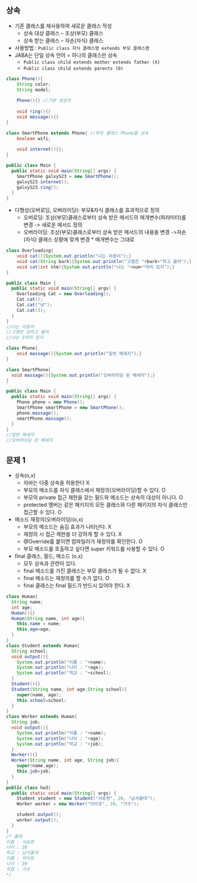 ## 상속 
+ 기존 클래스를 재사용하여 새로운 클래스 작성
  + 상속 대상 클래스 – 조상(부모) 클래스
  + 상속 받는 클래스 – 자손(자식) 클래스
+ 사용방법 : `Public class 자식 클래스명 extends 부모 클래스명`
+ JABA는 단일 상속 언어 = 하나의 클래스만 상속
  + `Public class child extends mother extends father (X)`
  + `Public class child extends parents (O)`

```java
class Phone(){
    String color;
    String model;
    
    Phone(){} //기본 생성자
  
    void ring(){}
    void message(){}
}

class SmartPhone extends Phone{ //부모 클래스 Phone을 상속
    boolean wifi;
    
    void internet(){};
}

public class Main {
  public static void main(String[] args) {
    SmartPhone galxyS23 = new SmartPhone();
    galxyS23.internet();
    galxyS23.ring();
  }
}
```
+ 다형성(오버로딩, 오버라이딩): 부모&자식 클래스를 효과적으로 정의
  + 오버로딩: 조상(부모)클래스로부터 상속 받은 메서드의 매개변수(파라미터)를 변경
    -> 새로운 메서드 정의
  + 오버라이딩: 조상(부모)클래스로부터 상속 받은 메서드의 내용을 변경
    ->자손(자식) 클래스 상황에 맞게 변경  * 매개변수는 그대로

```java
class Overloading{
    void cat(){System.out.println("나는 야옹이");}
    void cat(String bark){System.out.println("고앵은 "+bark+"하고 울어");}
    void cat(int ntm){System.out.println("나는 "+num+"마리 있지");}
}

public class Main {
  public static void main(String[] args) {
    Overloading Cat = new Overloading();
    Cat.cat();
    Cat.cat("냥");
    Cat.cat(3);
  }
}
//나는 야옹이
//고앵은 냥하고 울어
//나는 3마리 있지
```
```java
class Phone{
    void massage(){System.out.println("일반 메세지");}
}

class SmartPhone{
  void massage(){System.out.println("오버라이딩 된 메세지");}
}

public class Main {
  public static void main(String[] args) {
    Phone phone = new Phone();
    SmartPhone smartPhone = new SmartPhone();
    phone.massage();
    smartPhone.massage();
  }
}
//일반 메세지
//오버라이딩 된 메세지
``` 

## 문제 1
- 상속(o,x)
  - 자바는 다중 상속을 허용한다 X
  -  부모의 메소드를 자식 클래스에서 재정의(오버라이딩)할 수 있다. O
  -  부모의 private 접근 제한을 갖는 필드와 메소드는 상속의 대상이 아니다. O
  -  protected 멤버는 같은 패키지의 모든 클래스와 다른 패키지의 자식 클래스만 접근할 수 있다. O
- 메소드 재정의(오버라이딩)(o,x)
  -  부모의 메소드는 숨김 효과가 나타난다. X
  -  재정의 시 접근 제한을 더 강하게 할 수 있다. X
  -  @Override를 붙이면 컴파일러가 재정의를 확인한다. O
  -  부모 메소드를 호출하고 싶다면 super 키워드를 사용할 수 있다. O
- final 클래스, 필드, 메소드 (o,x)
  - 모두 상속과 관련이 있다. 
  - final 메소드를 가진 클래스는 부모 클래스가 될 수 없다. X
  - final 메소드는 재정의를 할 수가 없다. O
  - final 클래스는 final 필드가 반드시 있어야 한다. X

```java
class Human{
  String name;
  int age;
  Human(){}
  Human(String name, int age){
    this.name = name;
    this.age=age;
  }
}
class Student extends Human{
  String school;
  void output(){
    System.out.println("이름 : "+name);
    System.out.println("나이 : "+age);
    System.out.println("학교 : "+school);
  }
  Student(){}
  Student(String name, int age,String school){
    super(name, age);
    this.school=school;
  }
}
class Worker extends Human{
  String job;
  void output(){
    System.out.println("이름 : "+name);
    System.out.println("나이 : "+age);
    System.out.println("학교 : "+job);
  }
  Worker(){}
  Worker(String name, int age, String job){
    super(name,age);
    this.job=job;
  }
}
public class hw3{
  public static void main(String[] args) {
    Student student = new Student("서송현", 20, "남서울대");
    Worker worker = new Worker("아이유", 39, "가수");

    student.output();
    worker.output();
  }
}
/* 출력
이름 : 서송현
나이 : 20
학교 : 남서울대
이름 : 아이유
나이 : 39
직업 : 가수
*/
```